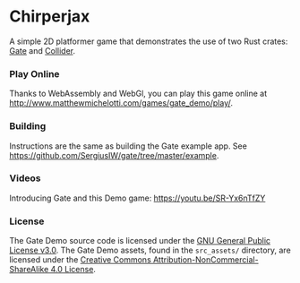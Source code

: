 # Chirperjax
A simple 2D platformer game that demonstrates the use of two Rust crates:
[Gate](https://crates.io/crates/gate) and [Collider](https://crates.io/crates/collider).

### Play Online

Thanks to WebAssembly and WebGl, you can play this game online at
<http://www.matthewmichelotti.com/games/gate_demo/play/>.

### Building

Instructions are the same as building the Gate example app.
See <https://github.com/SergiusIW/gate/tree/master/example>.

### Videos

Introducing Gate and this Demo game: https://youtu.be/SR-Yx6nTfZY

### License

The Gate Demo source code is licensed under the
[GNU General Public License v3.0](https://www.gnu.org/licenses/gpl-3.0.en.html).
The Gate Demo assets, found in the `src_assets/` directory, are licensed under the
[Creative Commons Attribution-NonCommercial-ShareAlike 4.0 License](https://creativecommons.org/licenses/by-nc-sa/4.0/).
